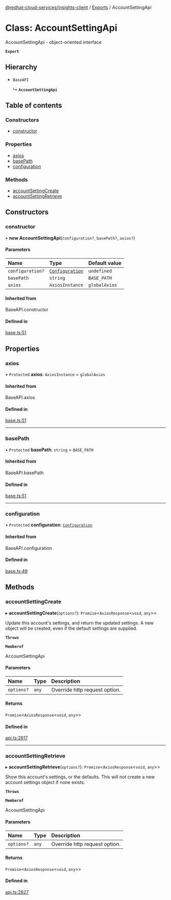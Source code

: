 [@redhat-cloud-services/insights-client](../README.md) / [Exports](../modules.md) / AccountSettingApi

# Class: AccountSettingApi

AccountSettingApi - object-oriented interface

**`Export`**

## Hierarchy

- `BaseAPI`

  ↳ **`AccountSettingApi`**

## Table of contents

### Constructors

- [constructor](AccountSettingApi.md#constructor)

### Properties

- [axios](AccountSettingApi.md#axios)
- [basePath](AccountSettingApi.md#basepath)
- [configuration](AccountSettingApi.md#configuration)

### Methods

- [accountSettingCreate](AccountSettingApi.md#accountsettingcreate)
- [accountSettingRetrieve](AccountSettingApi.md#accountsettingretrieve)

## Constructors

### constructor

• **new AccountSettingApi**(`configuration?`, `basePath?`, `axios?`)

#### Parameters

| Name | Type | Default value |
| :------ | :------ | :------ |
| `configuration?` | [`Configuration`](Configuration.md) | `undefined` |
| `basePath` | `string` | `BASE_PATH` |
| `axios` | `AxiosInstance` | `globalAxios` |

#### Inherited from

BaseAPI.constructor

#### Defined in

[base.ts:51](https://github.com/RedHatInsights/javascript-clients/blob/master/packages/insights/base.ts#L51)

## Properties

### axios

• `Protected` **axios**: `AxiosInstance` = `globalAxios`

#### Inherited from

BaseAPI.axios

#### Defined in

[base.ts:51](https://github.com/RedHatInsights/javascript-clients/blob/master/packages/insights/base.ts#L51)

___

### basePath

• `Protected` **basePath**: `string` = `BASE_PATH`

#### Inherited from

BaseAPI.basePath

#### Defined in

[base.ts:51](https://github.com/RedHatInsights/javascript-clients/blob/master/packages/insights/base.ts#L51)

___

### configuration

• `Protected` **configuration**: [`Configuration`](Configuration.md)

#### Inherited from

BaseAPI.configuration

#### Defined in

[base.ts:49](https://github.com/RedHatInsights/javascript-clients/blob/master/packages/insights/base.ts#L49)

## Methods

### accountSettingCreate

▸ **accountSettingCreate**(`options?`): `Promise`<`AxiosResponse`<`void`, `any`\>\>

Update this account\'s settings, and return the updated settings.  A new object will be created, even if the default settings are supplied.

**`Throws`**

**`Memberof`**

AccountSettingApi

#### Parameters

| Name | Type | Description |
| :------ | :------ | :------ |
| `options?` | `any` | Override http request option. |

#### Returns

`Promise`<`AxiosResponse`<`void`, `any`\>\>

#### Defined in

[api.ts:2817](https://github.com/RedHatInsights/javascript-clients/blob/master/packages/insights/api.ts#L2817)

___

### accountSettingRetrieve

▸ **accountSettingRetrieve**(`options?`): `Promise`<`AxiosResponse`<`void`, `any`\>\>

Show this account\'s settings, or the defaults.  This will not create a new account settings object if none exists.

**`Throws`**

**`Memberof`**

AccountSettingApi

#### Parameters

| Name | Type | Description |
| :------ | :------ | :------ |
| `options?` | `any` | Override http request option. |

#### Returns

`Promise`<`AxiosResponse`<`void`, `any`\>\>

#### Defined in

[api.ts:2827](https://github.com/RedHatInsights/javascript-clients/blob/master/packages/insights/api.ts#L2827)
